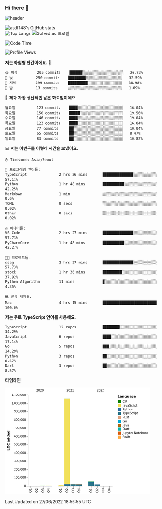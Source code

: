 ### Hi there 👋

![header](https://capsule-render.vercel.app/api?type=shark&color=gradient&height=300&section=header&text=asdf148&fontSize=90)

![asdf148's GitHub stats](https://github-readme-stats.vercel.app/api?username=asdf148&show_icons=true&theme=midnight-purple)<br>
![Top Langs](https://github-readme-stats.vercel.app/api/top-langs/?username=asdf148&layout=compact&theme=midnight-purple&langs_count=10)
![Solved.ac 프로필](http://mazassumnida.wtf/api/v2/generate_badge?boj=eldldk)

<!--
**asdf148/asdf148** is a ✨ _special_ ✨ repository because its `README.md` (this file) appears on your GitHub profile.

Here are some ideas to get you started:

- 🔭 I’m currently working on ...
- 🌱 I’m currently learning ...
- 👯 I’m looking to collaborate on ...
- 🤔 I’m looking for help with ...
- 💬 Ask me about ...
- 📫 How to reach me: ...
- 😄 Pronouns: ...
- ⚡ Fun fact: ...
-->

<!--START_SECTION:waka-->
![Code Time](http://img.shields.io/badge/Code%20Time-49%20hrs%2043%20mins-blue)

![Profile Views](http://img.shields.io/badge/Profile%20Views-1-blue)

**저는 아침형 인간이에요. 🐤** 

```text
🌞 아침         205 commits    ██████░░░░░░░░░░░░░░░░░░░   26.73% 
🌆 낮　         250 commits    ████████░░░░░░░░░░░░░░░░░   32.59% 
🌃 저녁         299 commits    █████████░░░░░░░░░░░░░░░░   38.98% 
🌙 밤　         13 commits     ░░░░░░░░░░░░░░░░░░░░░░░░░   1.69%

```
📅 **제가 가장 생산적인 날은 화요일이에요.** 

```text
월요일          123 commits    ████░░░░░░░░░░░░░░░░░░░░░   16.04% 
화요일          150 commits    █████░░░░░░░░░░░░░░░░░░░░   19.56% 
수요일          146 commits    ████░░░░░░░░░░░░░░░░░░░░░   19.04% 
목요일          123 commits    ████░░░░░░░░░░░░░░░░░░░░░   16.04% 
금요일          77 commits     ██░░░░░░░░░░░░░░░░░░░░░░░   10.04% 
토요일          65 commits     ██░░░░░░░░░░░░░░░░░░░░░░░   8.47% 
일요일          83 commits     ██░░░░░░░░░░░░░░░░░░░░░░░   10.82%

```


📊 **저는 이번주를 이렇게 시간을 보냈어요.** 

```text
⌚︎ Timezone: Asia/Seoul

💬 프로그래밍 언어들: 
TypeScript               2 hrs 26 mins       ██████████████░░░░░░░░░░░   57.11% 
Python                   1 hr 48 mins        ██████████░░░░░░░░░░░░░░░   42.25% 
Markdown                 1 min               ░░░░░░░░░░░░░░░░░░░░░░░░░   0.6% 
TOML                     0 secs              ░░░░░░░░░░░░░░░░░░░░░░░░░   0.02% 
Other                    0 secs              ░░░░░░░░░░░░░░░░░░░░░░░░░   0.02%

🔥 에디터들: 
VS Code                  2 hrs 27 mins       ██████████████░░░░░░░░░░░   57.73% 
PyCharmCore              1 hr 48 mins        ██████████░░░░░░░░░░░░░░░   42.27%

🐱‍💻 프로젝트들: 
ssag                     2 hrs 27 mins       ██████████████░░░░░░░░░░░   57.73% 
stock                    1 hr 36 mins        █████████░░░░░░░░░░░░░░░░   37.92% 
Python Algorithm         11 mins             █░░░░░░░░░░░░░░░░░░░░░░░░   4.35%

💻 운영 체제들: 
Mac                      4 hrs 15 mins       █████████████████████████   100.0%

```

**저는 주로 TypeScript 언어를 사용해요.** 

```text
TypeScript               12 repos            ████████░░░░░░░░░░░░░░░░░   34.29% 
JavaScript               6 repos             ████░░░░░░░░░░░░░░░░░░░░░   17.14% 
Go                       5 repos             ███░░░░░░░░░░░░░░░░░░░░░░   14.29% 
Python                   3 repos             ██░░░░░░░░░░░░░░░░░░░░░░░   8.57% 
Dart                     3 repos             ██░░░░░░░░░░░░░░░░░░░░░░░   8.57%

```


**타임라인**

![Chart not found](https://raw.githubusercontent.com/asdf148/asdf148/main/charts/bar_graph.png) 


 Last Updated on 27/06/2022 18:56:55 UTC
<!--END_SECTION:waka-->
